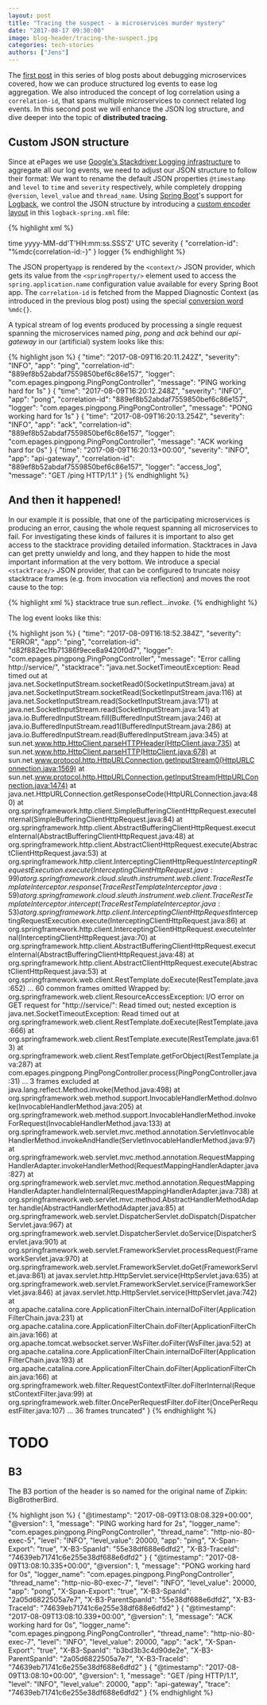 ```yaml
---
layout: post
title: "Tracing the suspect - a microservices murder mystery"
date: "2017-08-17 09:30:00"
image: blog-header/tracing-the-suspect.jpg
categories: tech-stories
authors: ["Jens"]
---
```


The [first post][haystack] in this series of blog posts about debugging microservices covered, how we can produce structured log events to ease log aggregation.
We also introduced the concept of log correlation using a `correlation-id`, that spans multiple microservices to connect related log events.
In this second post we will enhance the JSON log structure, and dive deeper into the topic of **distributed tracing**.

## Custom JSON structure

Since at ePages we use [Google's Stackdriver Logging infrastructure][stackdriver] to aggregate all our log events, we need to adjust our JSON structure to follow their format:
We want to rename the default JSON properties `@timestamp` and `level` to `time` and `severity` respectively, while completely dropping `@version`, `level_value` and `thread_name`.
Using [Spring Boot][spring-boot]'s support for [Logback][logback], we control the JSON structure by introducing a [custom encoder layout](https://github.com/logstash/logstash-logback-encoder#composite-encoderlayout) in this `logback-spring.xml` file:

{% highlight xml %}
<?xml version="1.0" encoding="UTF-8"?>
<configuration>
    <include resource="org/springframework/boot/logging/logback/defaults.xml"/>
    <springProperty scope="context" name="app" source="spring.application.name"/>
    <appender name="STDOUT" class="ch.qos.logback.core.ConsoleAppender">
        <encoder class="net.logstash.logback.encoder.LoggingEventCompositeJsonEncoder">
            <providers>
                <timestamp>
                    <fieldName>time</fieldName>
                    <pattern>yyyy-MM-dd'T'HH:mm:ss.SSS'Z'</pattern>
                    <timeZone>UTC</timeZone>
                </timestamp>
                <logLevel>
                    <fieldName>severity</fieldName>
                </logLevel>
                <context/>
                <pattern>
                    <pattern>{ "correlation-id": "%mdc{correlation-id:-}" }</pattern>
                </pattern>
                <loggerName>
                    <fieldName>logger</fieldName>
                </loggerName>
                <message/>
            </providers>
        </encoder>
    </appender>
    <root level="INFO">
        <appender-ref ref="STDOUT"/>
    </root>
</configuration>
{% endhighlight %}

The JSON property`app` is rendered by the `<context/>` JSON provider, which gets its value from the `<springProperty/>` element used to access the `spring.application.name` configuration value available for every Spring Boot app.
The `correlation-id` is fetched from the Mapped Diagnostic Context (as introduced in the previous blog post) using the special [conversion word](https://logback.qos.ch/manual/layouts.html#mdc) `%mdc{}`.

A typical stream of log events produced by processing a single request spanning the microservices named *ping*, *pong* and *ack* behind our *api-gateway* in our (artificial) system looks like this:

{% highlight json %}
{
  "time": "2017-08-09T16:20:11.242Z",
  "severity": "INFO",
  "app": "ping",
  "correlation-id": "889ef8b52abdaf7559850bef6c86e157",
  "logger": "com.epages.pingpong.PingPongController",
  "message": "PING working hard for 1s"
} {
  "time": "2017-08-09T16:20:12.248Z",
  "severity": "INFO",
  "app": "pong",
  "correlation-id": "889ef8b52abdaf7559850bef6c86e157",
  "logger": "com.epages.pingpong.PingPongController",
  "message": "PONG working hard for 1s"
} {
  "time": "2017-08-09T16:20:13.254Z",
  "severity": "INFO",
  "app": "ack",
  "correlation-id": "889ef8b52abdaf7559850bef6c86e157",
  "logger": "com.epages.pingpong.PingPongController",
  "message": "ACK working hard for 0s"
} {
  "time": "2017-08-09T16:20:13+00:00",
  "severity": "INFO",
  "app": "api-gateway",
  "correlation-id": "889ef8b52abdaf7559850bef6c86e157",
  "logger": "access_log",
  "message": "GET /ping HTTP/1.1"
}
{% endhighlight %}


## And then it happened!

In our example it is possible, that one of the participating microservices is producing an error, causing the whole request spanning all microservices to fail.
For investigating these kinds of failures it is important to also get access to the stacktrace providing detailed information.
Stacktraces in Java can get pretty unwieldy and long, and they happen to hide the most important information at the very bottom.
We introduce a special `<stackTrace/>` JSON provider, that can be configured to truncate noisy stacktrace frames (e.g. from invocation via reflection) and moves the root cause to the top:

{% highlight xml %}
<stackTrace>
    <fieldName>stacktrace</fieldName>
    <throwableConverter class="net.logstash.logback.stacktrace.ShortenedThrowableConverter">
        <rootCauseFirst>true</rootCauseFirst>
        <exclude>sun\.reflect\..*\.invoke.*</exclude>
    </throwableConverter>
</stackTrace>
{% endhighlight %}

The log event looks like this:

{% highlight json %}
{
  "time": "2017-08-09T16:18:52.384Z",
  "severity": "ERROR",
  "app": "ping",
  "correlation-id": "d82f882ec1fb71386f9ece8a9420f0d7",
  "logger": "com.epages.pingpong.PingPongController",
  "message": "Error calling http://service/",
  "stacktrace": "java.net.SocketTimeoutException: Read timed out
    at java.net.SocketInputStream.socketRead0(SocketInputStream.java)
    at java.net.SocketInputStream.socketRead(SocketInputStream.java:116)
    at java.net.SocketInputStream.read(SocketInputStream.java:171)
    at java.net.SocketInputStream.read(SocketInputStream.java:141)
    at java.io.BufferedInputStream.fill(BufferedInputStream.java:246)
    at java.io.BufferedInputStream.read1(BufferedInputStream.java:286)
    at java.io.BufferedInputStream.read(BufferedInputStream.java:345)
    at sun.net.www.http.HttpClient.parseHTTPHeader(HttpClient.java:735)
    at sun.net.www.http.HttpClient.parseHTTP(HttpClient.java:678)
    at sun.net.www.protocol.http.HttpURLConnection.getInputStream0(HttpURLConnection.java:1569)
    at sun.net.www.protocol.http.HttpURLConnection.getInputStream(HttpURLConnection.java:1474)
    at java.net.HttpURLConnection.getResponseCode(HttpURLConnection.java:480)
    at org.springframework.http.client.SimpleBufferingClientHttpRequest.executeInternal(SimpleBufferingClientHttpRequest.java:84)
    at org.springframework.http.client.AbstractBufferingClientHttpRequest.executeInternal(AbstractBufferingClientHttpRequest.java:48)
    at org.springframework.http.client.AbstractClientHttpRequest.execute(AbstractClientHttpRequest.java:53)
    at org.springframework.http.client.InterceptingClientHttpRequest$InterceptingRequestExecution.execute(InterceptingClientHttpRequest.java:99)
    at org.springframework.cloud.sleuth.instrument.web.client.TraceRestTemplateInterceptor.response(TraceRestTemplateInterceptor.java:59)
    at org.springframework.cloud.sleuth.instrument.web.client.TraceRestTemplateInterceptor.intercept(TraceRestTemplateInterceptor.java:53)
    at org.springframework.http.client.InterceptingClientHttpRequest$InterceptingRequestExecution.execute(InterceptingClientHttpRequest.java:86)
    at org.springframework.http.client.InterceptingClientHttpRequest.executeInternal(InterceptingClientHttpRequest.java:70)
    at org.springframework.http.client.AbstractBufferingClientHttpRequest.executeInternal(AbstractBufferingClientHttpRequest.java:48)
    at org.springframework.http.client.AbstractClientHttpRequest.execute(AbstractClientHttpRequest.java:53)
    at org.springframework.web.client.RestTemplate.doExecute(RestTemplate.java:652)
    ... 60 common frames omitted
Wrapped by: org.springframework.web.client.ResourceAccessException: I/O error on GET request for \"http://service/\": Read timed out; nested exception is java.net.SocketTimeoutException: Read timed out
    at org.springframework.web.client.RestTemplate.doExecute(RestTemplate.java:666)
    at org.springframework.web.client.RestTemplate.execute(RestTemplate.java:613)
    at org.springframework.web.client.RestTemplate.getForObject(RestTemplate.java:287)
    at com.epages.pingpong.PingPongController.process(PingPongController.java:31)
    ... 3 frames excluded
    at java.lang.reflect.Method.invoke(Method.java:498)
    at org.springframework.web.method.support.InvocableHandlerMethod.doInvoke(InvocableHandlerMethod.java:205)
    at org.springframework.web.method.support.InvocableHandlerMethod.invokeForRequest(InvocableHandlerMethod.java:133)
    at org.springframework.web.servlet.mvc.method.annotation.ServletInvocableHandlerMethod.invokeAndHandle(ServletInvocableHandlerMethod.java:97)
    at org.springframework.web.servlet.mvc.method.annotation.RequestMappingHandlerAdapter.invokeHandlerMethod(RequestMappingHandlerAdapter.java:827)
    at org.springframework.web.servlet.mvc.method.annotation.RequestMappingHandlerAdapter.handleInternal(RequestMappingHandlerAdapter.java:738)
    at org.springframework.web.servlet.mvc.method.AbstractHandlerMethodAdapter.handle(AbstractHandlerMethodAdapter.java:85)
    at org.springframework.web.servlet.DispatcherServlet.doDispatch(DispatcherServlet.java:967)
    at org.springframework.web.servlet.DispatcherServlet.doService(DispatcherServlet.java:901)
    at org.springframework.web.servlet.FrameworkServlet.processRequest(FrameworkServlet.java:970)
    at org.springframework.web.servlet.FrameworkServlet.doGet(FrameworkServlet.java:861)
    at javax.servlet.http.HttpServlet.service(HttpServlet.java:635)
    at org.springframework.web.servlet.FrameworkServlet.service(FrameworkServlet.java:846)
    at javax.servlet.http.HttpServlet.service(HttpServlet.java:742)
    at org.apache.catalina.core.ApplicationFilterChain.internalDoFilter(ApplicationFilterChain.java:231)
    at org.apache.catalina.core.ApplicationFilterChain.doFilter(ApplicationFilterChain.java:166)
    at org.apache.tomcat.websocket.server.WsFilter.doFilter(WsFilter.java:52)
    at org.apache.catalina.core.ApplicationFilterChain.internalDoFilter(ApplicationFilterChain.java:193)
    at org.apache.catalina.core.ApplicationFilterChain.doFilter(ApplicationFilterChain.java:166)
    at org.springframework.web.filter.RequestContextFilter.doFilterInternal(RequestContextFilter.java:99)
    at org.springframework.web.filter.OncePerRequestFilter.doFilter(OncePerRequestFilter.java:107)
    ... 36 frames truncated"
}
{% endhighlight %}


# TODO



## B3

The B3 portion of the header is so named for the original name of Zipkin: BigBrotherBird.


{% highlight json %}
{
  "@timestamp": "2017-08-09T13:08:08.329+00:00",
  "@version": 1,
  "message": "PING working hard for 2s",
  "logger_name": "com.epages.pingpong.PingPongController",
  "thread_name": "http-nio-80-exec-5",
  "level": "INFO",
  "level_value": 20000,
  "app": "ping",
  "X-Span-Export": "true",
  "X-B3-SpanId": "55e38df688e6dfd2",
  "X-B3-TraceId": "74639eb71741c6e255e38df688e6dfd2"
} {
  "@timestamp": "2017-08-09T13:08:10.335+00:00",
  "@version": 1,
  "message": "PONG working hard for 0s",
  "logger_name": "com.epages.pingpong.PingPongController",
  "thread_name": "http-nio-80-exec-7",
  "level": "INFO",
  "level_value": 20000,
  "app": "pong",
  "X-Span-Export": "true",
  "X-B3-SpanId": "2a05d6822505a7e7",
  "X-B3-ParentSpanId": "55e38df688e6dfd2",
  "X-B3-TraceId": "74639eb71741c6e255e38df688e6dfd2"
} {
  "@timestamp": "2017-08-09T13:08:10.339+00:00",
  "@version": 1,
  "message": "ACK working hard for 0s",
  "logger_name": "com.epages.pingpong.PingPongController",
  "thread_name": "http-nio-80-exec-7",
  "level": "INFO",
  "level_value": 20000,
  "app": "ack",
  "X-Span-Export": "true",
  "X-B3-SpanId": "b3bd3b3c4d90de2e",
  "X-B3-ParentSpanId": "2a05d6822505a7e7",
  "X-B3-TraceId": "74639eb71741c6e255e38df688e6dfd2"
} {
  "@timestamp": "2017-08-09T13:08:10+00:00",
  "@version": 1,
  "message": "GET /ping HTTP/1.1",
  "level": "INFO",
  "level_value": 20000,
  "app": "api-gateway",
  "trace": "74639eb71741c6e255e38df688e6dfd2"
}
{% endhighlight %}



[haystack]:                 /blog/2017/07/13/where-is-the-bug-in-my-microservices-haystack.html         "Where's the bug in my microservices haystack?"
[stackdriver]:              https://cloud.google.com/logging/                   "Google Stackdriver Logging"
[spring-boot]:              https://projects.spring.io/spring-boot/ "Spring Boot"
[logback]:                  https://logback.qos.ch/         "Logback - The Generic, Reliable Fast & Flexible Logging Framework"
[logstash-logback-encoder]: https://github.com/logstash/logstash-logback-encoder    "Logback JSON encoder"
[nginx]:                    https://nginx.org/en/       "nginx reverse proxy server"
[dapper]:                   https://research.google.com/pubs/pub36356.html  "Dapper, a Large-Scale Distributed Systems Tracing Infrastructure"
[sleuth]:                   https://cloud.spring.io/spring-cloud-sleuth/    "Spring Cloud Sleuth"
[zipkin]:                   http://zipkin.io/                               "Zipkin distributed tracing system"
[b3-spec]:                  https://github.com/openzipkin/b3-propagation    "B3 specification"
